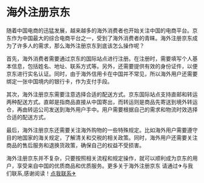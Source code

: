 # 海外注册京东

随着中国电商的迅猛发展，越来越多的海外消费者也开始关注中国的电商平台。京东作为中国最大的综合电商平台之一，受到了海外消费者的青睐。海外注册京东成为了许多人的需求，那么海外注册京东到底该怎么操作呢？

首先，海外消费者需要通过京东的国际站点进行注册。在注册时，需要填写个人基本信息，包括姓名、地址、联系方式等。另外，还需要提供有效的身份证件，以便京东进行实名认证。同时，由于海外信用卡在中国并不常见，所以海外用户还需要绑定一张中国境内的银行卡，作为支付手段。

其次，海外注册京东需要注意选择合适的配送方式。京东国际站点支持直邮和转运两种配送方式。直邮是指商品直接从中国寄出，而转运则是商品先寄送到境外转运仓，再由转运公司发送到海外用户手中。用户需要根据自己的需求和物流时效选择合适的配送方式。

最后，海外注册京东还需要关注海外购物的一些特殊规定。比如海外用户需要遵守目的地国家的海关规定，了解清关和交税的相关政策。同时，海外用户还需要关注商品的售后服务和退换货政策，确保自己的权益不受损害。

海外注册京东并不复杂，只要按照相关流程和规定操作，就可以顺利成为京东的用户，享受来自中国的优质商品和优质服务。更多关于海外注册京东 请通过✈与我们联系,感谢阅读！[点我联系✈](https://doc.k02.cc)